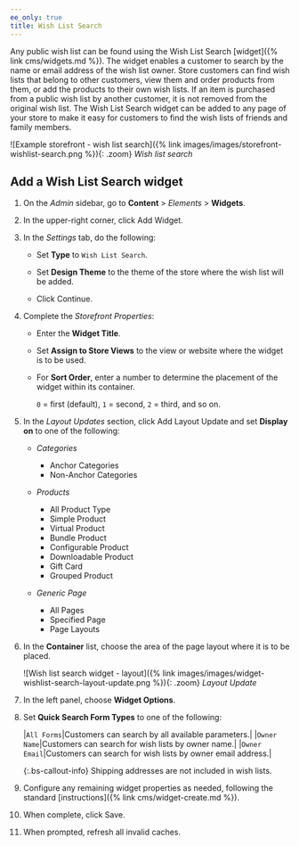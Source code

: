 ```yaml
---
ee_only: true
title: Wish List Search
---
```


Any public wish list can be found using the Wish List Search [widget]({% link cms/widgets.md %}). The widget enables a customer to search by the name or email address of the wish list owner. Store customers can find wish lists that belong to other customers, view them and order products from them, or add the products to their own wish lists. If an item is purchased from a public wish list by another customer, it is not removed from the original wish list. The Wish List Search widget can be added to any page of your store to make it easy for customers to find the wish lists of friends and family members.

![Example storefront - wish list search]({% link images/images/storefront-wishlist-search.png %}){: .zoom}
_Wish list search_

## Add a Wish List Search widget

1. On the _Admin_ sidebar, go to **Content** > _Elements_ > **Widgets**.

1. In the upper-right corner, click <span class="btn">Add Widget</span>.

1. In the _Settings_ tab, do the following:

   - Set **Type** to `Wish List Search`.

   - Set **Design Theme** to the theme of the store where the wish list will be added.

   - Click Continue.

1. Complete the _Storefront Properties_:

   - Enter the **Widget Title**.

   - Set **Assign to Store Views** to the view or website where the widget is to be used.

   - For **Sort Order**, enter a number to determine the placement of the widget within its container.

     `0` = first (default), `1` = second, `2` = third, and so on.

1. In the _Layout Updates_ section, click <span class="btn">Add Layout Update</span> and set **Display on** to one of the following:

   - _Categories_

      - Anchor Categories
      - Non-Anchor Categories

   - _Products_

      - All Product Type
      - Simple Product
      - Virtual Product
      - Bundle Product
      - Configurable Product
      - Downloadable Product
      - Gift Card
      - Grouped Product

   - _Generic Page_

      - All Pages
      - Specified Page
      - Page Layouts

1. In the **Container** list, choose the area of the page layout where it is to be placed.

    ![Wish list search widget - layout]({% link images/images/widget-wishlist-search-layout-update.png %}){: .zoom}
    _Layout Update_

1. In the left panel, choose **Widget Options**.

1. Set **Quick Search Form Types** to one of the following:

    |`All Forms`|Customers can search by all available parameters.|
    |`Owner Name`|Customers can search for wish lists by owner name.|
    |`Owner Email`|Customers can search for wish lists by owner email address.|

    {:.bs-callout-info}
    Shipping addresses are not included in wish lists.

1. Configure any remaining widget properties as needed, following the standard [instructions]({% link cms/widget-create.md %}).

1. When complete, click <span class="btn">Save</span>.

1. When prompted, refresh all invalid caches.

